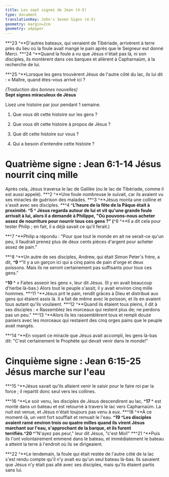 ```yaml
---
title: Les sept signes de Jean (4-5)
type: document
translationKey: John's Seven Signs (4-5)
geometry: margin=2cm
geometry: a4paper
---
```


**^23 ^**D'autres bateaux, qui venaient de Tibériade, arrivèrent à terre près du
lieu où la foule avait mangé le pain après que le Seigneur eut donné
Merci. **^24 ^**Quand la foule a vu que Jésus n'était pas là, ni son
disciples, ils montèrent dans ces barques et allèrent à Capharnaüm, à la recherche de
lui.

**^25 ^**Lorsque les gens trouvèrent Jésus de l'autre côté du lac, ils
lui dit : « Maître, quand êtes-vous arrivé ici ?

*(Traduction des bonnes nouvelles)*\
**Sept signes miraculeux de Jésus**

Lisez une histoire par jour pendant 1 semaine.

1. Que vous dit cette histoire sur les gens ?

2. Que vous dit cette histoire à propos de Jésus ?

3. Que dit cette histoire sur vous ?

4. Qui a besoin d'entendre cette histoire ?

# Quatrième signe : Jean 6:1-14 Jésus nourrit cinq mille

Après cela, Jésus traversa le lac de Galilée (ou le lac de Tibériade, comme il est
aussi appelé). **^2 ^**Une foule nombreuse le suivait, car ils avaient vu
ses miracles de guérison des malades. **^3 ^**Jésus monta une colline et s'assit
avec ses disciples. **^4 ^**L'heure de la fête de la Pâque était
à proximité. **^5 ^** Jésus regarda autour de lui et vit qu'une grande foule arrivait
à lui, alors il a demandé à Philippe, "Où pouvons-nous acheter assez de nourriture pour nourrir tous
ces gens ?" (**^6 ^**Il a dit cela pour tester Philip ; en fait, il a déjà
savait ce qu'il ferait.)

**^7 ^**Philip a répondu : "Pour que tout le monde en ait ne serait-ce qu'un peu, il faudrait
prenez plus de deux cents pièces d'argent pour acheter assez de pain."

**^8 ^**Un autre de ses disciples, Andrew, qui était Simon Peter\'s
frère, a dit, **^9 ^**"Il y a un garçon ici qui a cinq pains de
pain d'orge et deux poissons. Mais ils ne seront certainement pas suffisants pour tous
ces gens."

**^10 ^** « Faites asseoir les gens », leur dit Jésus. (Il y en avait beaucoup
d'herbe là-bas.) Alors tout le peuple s'assit; il y avait environ cinq
mille hommes. **^11 ^**Jésus prit le pain, rendit grâces à Dieu et
distribué aux gens qui étaient assis là. Il a fait de même
avec le poisson, et ils en avaient tous autant qu'ils voulaient. **^12 ^**Quand
ils étaient tous pleins, il dit à ses disciples : « Rassemblez les morceaux qui restent
plus de; ne perdons pas un peu." **^13 ^**Alors ils les rassemblèrent tous et
rempli douze paniers avec les morceaux qui restaient des cinq orges
pains que le peuple avait mangés.

**^14 ^**En voyant ce miracle que Jésus avait accompli, les gens là-bas
dit: "C'est certainement le Prophète qui devait venir dans le monde!"

# Cinquième signe : Jean 6:15-25 Jésus marche sur l'eau

**^15 ^**Jésus savait qu'ils allaient venir le saisir pour
le faire roi par la force ; il repartit donc seul vers les collines.

**^16 ^**Le soir venu, les disciples de Jésus descendirent au
lac, **^17 ^** est monté dans un bateau et est retourné à travers le lac vers
Capharnaüm. La nuit est venue, et Jésus n'était toujours pas venu à
eux. **^18 ^**À ce moment-là, un vent fort soufflait et remuait le
l'eau. **^19 ^**Les disciples avaient ramé environ trois ou quatre milles quand
ils virent Jésus marchant sur l'eau, s'approchant de la barque, et ils furent
terrifiés.**^20 ^**"N'ayez pas peur," leur dit Jésus, "c'est
Moi!" **^21 ^**Puis ils l'ont volontairement emmené dans le bateau, et immédiatement
le bateau a atteint la terre à l'endroit où ils se dirigeaient.

**^22 ^**Le lendemain, la foule qui était restée de l'autre côté de la
lac s'est rendu compte qu'il n'y avait eu qu'un seul bateau là-bas. Ils savaient que
Jésus n'y était pas allé avec ses disciples, mais qu'ils étaient partis
sans lui.